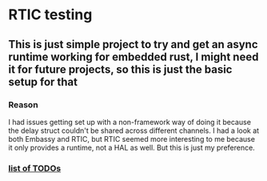 # RTIC testing

## This is just simple project to try and get an async runtime working for embedded rust, I might need it for future projects, so this is just the basic setup for that

### Reason

I had issues getting set up with a non-framework way of doing it because the delay struct couldn't be shared across different channels. I had a look at both Embassy and RTIC, but RTIC seemed more interesting to me because it only provides a runtime, not a HAL as well. But this is just my preference.

### [list of TODOs](TODO.md)


